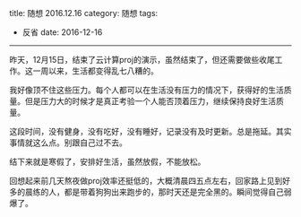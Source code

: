 title: 随想 2016.12.16
category: 随想
tags:
  - 反省
date: 2016-12-16

---

昨天，12月15日，结束了云计算proj的演示，虽然结束了，但还需要做些收尾工作。这一周以来，生活都变得乱七八糟的。

我好像顶不住这些压力。每个人都可以在生活没有压力的情况下，获得好的生活质量。但是压力大的时候才是真正考验一个人能否顶着压力，继续保持良好生活质量。

这段时间，没有健身，没有吃好，没有睡好，记录没有及时更新。总是拖延。其实事情就这么点。别跟自己过不去。

结下来就是寒假了，安排好生活，虽然放假，不能放松。

回想起来前几天熬夜做proj效率还挺低的，大概清晨四五点左右，回家路上见到好多的晨练的人，都是带着狗狗出来跑步的，那时天还是完全黑的。瞬间觉得自己弱爆了。


